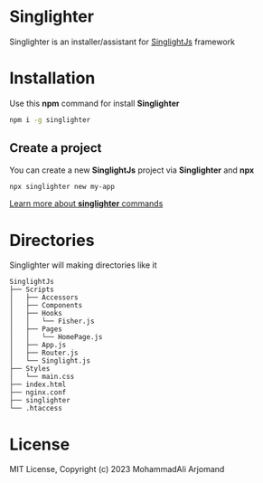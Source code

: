 # Singlighter
Singlighter is an installer/assistant for [SinglightJs](https://github.com/mohammadali-arjomand/singlightjs) framework

# Installation
Use this **npm** command for install **Singlighter**
```bash
npm i -g singlighter
```

## Create a project
You can create a new **SinglightJs** project via **Singlighter** and **npx**
```bash
npx singlighter new my-app
```
[Learn more about **singlighter** commands](https://github.com/mohammadali-arjomand/singlighter/wiki)

# Directories
Singlighter will making directories like it
```
SinglightJs
├── Scripts
│   ├── Accessors
│   ├── Components
│   ├── Hooks
│   │   └── Fisher.js
│   ├── Pages
│   │   └── HomePage.js
│   ├── App.js
│   ├── Router.js
│   └── Singlight.js
├── Styles
│   └── main.css
├── index.html
├── nginx.conf
├── singlighter
└── .htaccess

```

# License
MIT License, Copyright (c) 2023 MohammadAli Arjomand